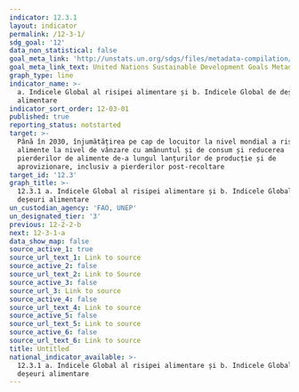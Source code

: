 ```yaml
---
indicator: 12.3.1
layout: indicator
permalink: /12-3-1/
sdg_goal: '12'
data_non_statistical: false
goal_meta_link: 'http://unstats.un.org/sdgs/files/metadata-compilation/Metadata-Goal-12.pdf'
goal_meta_link_text: United Nations Sustainable Development Goals Metadata (pdf 782kB)
graph_type: line
indicator_name: >-
  a. Indicele Global al risipei alimentare și b. Indicele Global de deșeuri
  alimentare
indicator_sort_order: 12-03-01
published: true
reporting_status: notstarted
target: >-
  Până în 2030, înjumătățirea pe cap de locuitor la nivel mondial a risipei de
  alimente la nivel de vânzare cu amănuntul și de consum și reducerea
  pierderilor de alimente de-a lungul lanțurilor de producție și de
  aprovizionare, inclusiv a pierderilor post-recoltare
target_id: '12.3'
graph_title: >-
  12.3.1 a. Indicele Global al risipei alimentare și b. Indicele Global de
  deșeuri alimentare
un_custodian_agency: 'FAO, UNEP'
un_designated_tier: '3'
previous: 12-2-2-b
next: 12-3-1-a
data_show_map: false
source_active_1: true
source_url_text_1: Link to source
source_active_2: false
source_url_text_2: Link to Source
source_active_3: false
source_url_3: Link to source
source_active_4: false
source_url_text_4: Link to source
source_active_5: false
source_url_text_5: Link to source
source_active_6: false
source_url_text_6: Link to source
title: Untitled
national_indicator_available: >-
  12.3.1 a. Indicele Global al risipei alimentare și b. Indicele Global de
  deșeuri alimentare
---
```

